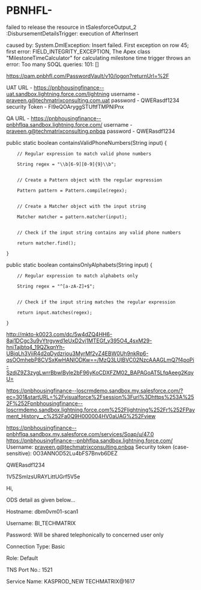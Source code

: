 # PBNHFL-

failed to release the resource in tSalesforceOutput_2 :DisbursementDetailsTrigger: execution of AfterInsert

caused by: System.DmlException: Insert failed. First exception on row 45; first error: FIELD_INTEGRITY_EXCEPTION, The Apex class "MilestoneTimeCalculator" for calculating milestone time trigger throws an error: Too many SOQL queries: 101: []

https://pam.pnbhfl.com/PasswordVault/v10/logon?returnUrl=%2F

UAT URL - https://pnbhousingfinance--uat.sandbox.lightning.force.com/lightning
username - praveen.g@techmatrixconsulting.com.uat
password - QWERasdf1234
security Token - FI9eQOAryggSTUftfTMPNIPnx

QA URL - https://pnbhousingfinance--pnbhflqa.sandbox.lightning.force.com/
username - praveen.g@techmatrixconsulting.pnbqa
password - QWERasdf1234



public static boolean containsValidPhoneNumbers(String input) {

        // Regular expression to match valid phone numbers

        String regex = "\\b[6-9][0-9]{9}\\b";


        // Create a Pattern object with the regular expression

        Pattern pattern = Pattern.compile(regex);


        // Create a Matcher object with the input string

        Matcher matcher = pattern.matcher(input);


        // Check if the input string contains any valid phone numbers

        return matcher.find();

    }


public static boolean containsOnlyAlphabets(String input) {

        // Regular expression to match alphabets only

        String regex = "^[a-zA-Z]+$";


        // Check if the input string matches the regular expression

        return input.matches(regex);

    }


http://mkto-k0023.com/dc/5w4dZQ4HH6-8aj1DCgc3u9vYtrgywd1eUxD2vj1MTEGf_y395O4_4sxM29-hnjTajbtq4_19QZkqnYh-UBjqLh3ViiR4d2qDydzriou3MyrMf2vZ4EBW0Uh9nkRp6-qsOOmhebP8CVSxKwHANlODKw==/MzQ3LUlBVC02NzcAAAGLmQ7f4poPi-SzdjZ9Z3zygLwrrBbwlByle2bF96yKoCDXFZM02_BAPAGoAT5LfqAeeg2KqyU=

https://pnbhousingfinance--loscrmdemo.sandbox.my.salesforce.com/?ec=301&startURL=%2Fvisualforce%2Fsession%3Furl%3Dhttps%253A%252F%252Fpnbhousingfinance--loscrmdemo.sandbox.lightning.force.com%252Flightning%252Fr%252FPayment_History__c%252Fa0Q9H000004HV0aUAG%252Fview

https://pnbhousingfinance--pnbhflqa.sandbox.my.salesforce.com/services/Soap/u/47.0
https://pnbhousingfinance--pnbhflqa.sandbox.lightning.force.com/
Username: praveen.g@techmatrixconsulting.pnbqa
Security token (case-sensitive): 0O3ANNOD52Lu4bFS7Bnvb6DEZ

QWERasdf1234

1V5ZSmIzsURAYLittUGrf5V5e

Hi,

ODS detail as given below…

Hostname: dbm0vm01-scan1

Username: BI_TECHMATRIX

Password: Will be shared telephonically to concerned user only

Connection Type: Basic

Role: Default

TNS Port No.: 1521

Service Name: KASPROD_NEW
TECHMATRIX@1617




